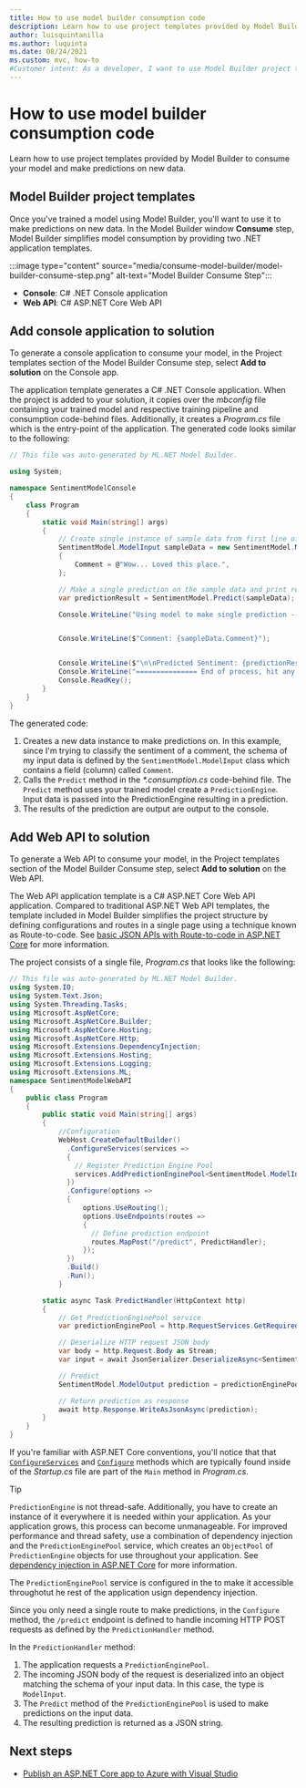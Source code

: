 ```yaml
---
title: How to use model builder consumption code
description: Learn how to use project templates provided by Model Builder to consume machine learning models.
author: luisquintanilla
ms.author: luquinta
ms.date: 08/24/2021
ms.custom: mvc, how-to
#Customer intent: As a developer, I want to use Model Builder project templates to consume my machine learning model.
---
```


# How to use model builder consumption code

Learn how to use project templates provided by Model Builder to consume your model and make predictions on new data.

## Model Builder project templates

Once you've trained a model using Model Builder, you'll want to use it to make predictions on new data. In the Model Builder window **Consume** step, Model Builder simplifies model consumption by providing two .NET application templates.

:::image type="content" source="media/consume-model-builder/model-builder-consume-step.png" alt-text="Model Builder Consume Step":::

- **Console**: C# .NET Console application
- **Web API**: C# ASP.NET Core Web API

## Add console application to solution

To generate a console application to consume your model, in the Project templates section of the Model Builder Consume step, select **Add to solution** on the Console app.

The application template generates a C# .NET Console application. When the project is added to your solution, it copies over the *mbconfig* file containing your trained model and respective training pipeline and consumption code-behind files. Additionally, it creates a *Program.cs* file which is the entry-point of the application. The generated code looks similar to the following:

```csharp
// This file was auto-generated by ML.NET Model Builder. 

using System;

namespace SentimentModelConsole
{
    class Program
    {
        static void Main(string[] args)
        {
            // Create single instance of sample data from first line of dataset for model input
            SentimentModel.ModelInput sampleData = new SentimentModel.ModelInput()
            {
                Comment = @"Wow... Loved this place.",
            };

            // Make a single prediction on the sample data and print results
            var predictionResult = SentimentModel.Predict(sampleData);

            Console.WriteLine("Using model to make single prediction -- Comparing actual Sentiment with predicted Sentiment from sample data...\n\n");


            Console.WriteLine($"Comment: {sampleData.Comment}");


            Console.WriteLine($"\n\nPredicted Sentiment: {predictionResult.Prediction}\n\n");
            Console.WriteLine("=============== End of process, hit any key to finish ===============");
            Console.ReadKey();
        }
    }
}
```

The generated code:

1. Creates a new data instance to make predictions on. In this example, since I'm trying to classify the sentiment of a comment, the schema of my input data is defined by the `SentimentModel.ModelInput` class which contains a field (column) called `Comment`.
1. Calls the `Predict` method in the *\*.consumption.cs* code-behind file. The `Predict` method uses your trained model create a `PredictionEngine`. Input data is passed into the PredictionEngine resulting in a prediction.
1. The results of the prediction are output are output to the console.

## Add Web API to solution

To generate a Web API to consume your model, in the Project templates section of the Model Builder Consume step, select **Add to solution** on the Web API.

The Web API application template is a C# ASP.NET Core Web API application. Compared to traditional ASP.NET Web API templates, the template included in Model Builder simplifies the project structure by defining configurations and routes in a single page using a technique known as Route-to-code. See [basic JSON APIs with Route-to-code in ASP.NET Core](/aspnet/core/web-api/route-to-code) for more information.

The project consists of a single file, *Program.cs* that looks like the following:

```csharp
// This file was auto-generated by ML.NET Model Builder. 
using System.IO;
using System.Text.Json;
using System.Threading.Tasks;
using Microsoft.AspNetCore;
using Microsoft.AspNetCore.Builder;
using Microsoft.AspNetCore.Hosting;
using Microsoft.AspNetCore.Http;
using Microsoft.Extensions.DependencyInjection;
using Microsoft.Extensions.Hosting;
using Microsoft.Extensions.Logging;
using Microsoft.Extensions.ML;
namespace SentimentModelWebAPI
{
    public class Program
    {
        public static void Main(string[] args)
        {
            //Configuration
            WebHost.CreateDefaultBuilder()
              .ConfigureServices(services =>
              {
                // Register Prediction Engine Pool
                services.AddPredictionEnginePool<SentimentModel.ModelInput, SentimentModel.ModelOutput>().FromFile("SentimentModel.zip");
              })
              .Configure(options =>
              {
                  options.UseRouting();
                  options.UseEndpoints(routes =>
                  {
                    // Define prediction endpoint
                    routes.MapPost("/predict", PredictHandler);
                  });
              })
              .Build()
              .Run();
            }

        static async Task PredictHandler(HttpContext http)
        {
            // Get PredictionEnginePool service
            var predictionEnginePool = http.RequestServices.GetRequiredService<PredictionEnginePool<SentimentModel.ModelInput, SentimentModel.ModelOutput>>();

            // Deserialize HTTP request JSON body
            var body = http.Request.Body as Stream;
            var input = await JsonSerializer.DeserializeAsync<SentimentModel.ModelInput>(body);

            // Predict
            SentimentModel.ModelOutput prediction = predictionEnginePool.Predict(input);

            // Return prediction as response
            await http.Response.WriteAsJsonAsync(prediction);
        }
    }
}
```

If you're familiar with ASP.NET Core conventions, you'll notice that that [`ConfigureServices`](https://docs.microsoft.com/aspnet/core/fundamentals/startup?view=aspnetcore-5.0#the-configureservices-method) and [`Configure`](https://docs.microsoft.com/en-us/aspnet/core/fundamentals/startup?view=aspnetcore-5.0#the-configure-method) methods which are typically found inside of the *Startup.cs* file are part of the `Main` method in *Program.cs*.

> [!TIP]
> `PredictionEngine` is not thread-safe. Additionally, you have to create an instance of it everywhere it is needed within your application. As your application grows, this process can become unmanageable. For improved performance and thread safety, use a combination of dependency injection and the `PredictionEnginePool` service, which creates an `ObjectPool` of `PredictionEngine` objects for use throughout your application. See [dependency injection in ASP.NET Core](https://docs.microsoft.com/aspnet/core/fundamentals/dependency-injection) for more information.

The `PredictionEnginePool` service is configured in the to make it accessible throughotut he rest of the application usign dependency injection. 

Since you only need a single route to make predictions, in the `Configure` method, the `/predict` endpoint is defined to handle incoming HTTP POST requests as defined by the `PredictionHandler` method.

In the `PredictionHandler` method:

1. The application requests a `PredictionEnginePool`.
1. The incoming JSON body of the request is deserialized into an object matching the schema of your input data. In this case, the type is `ModelInput`.
1. The `Predict` method of the `PredictionEnginePool` is used to make predictions on the input data.
1. The resulting prediction is returned as a JSON string.

## Next steps

- [Publish an ASP.NET Core app to Azure with Visual Studio](https://docs.microsoft.com/aspnet/core/tutorials/publish-to-azure-webapp-using-vs?view=aspnetcore-5.0#deploy-the-app-to-azure)